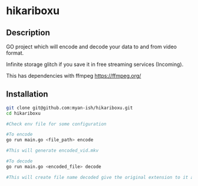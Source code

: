 # hikariboxu

## Description

GO project which will encode and decode your data to and from video format.

Infinite storage glitch if you save it in free streaming services (Incoming).

This has dependencies with ffmpeg https://ffmpeg.org/

## Installation


```bash
git clone git@github.com:myan-ish/hikariboxu.git
cd hikariboxu

#Check env file for some configuration

#To encode
go run main.go <file_path> encode

#This will generate encoded_vid.mkv

#To decode
go run main.go <encoded_file> decode

#This will create file name decoded give the original extension to it and you can use it as expected

